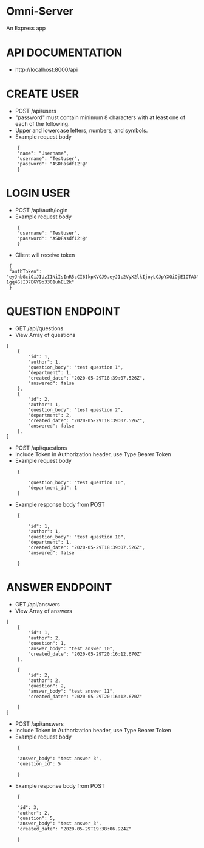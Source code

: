 # Omni-Server
An Express app


#  API DOCUMENTATION

* http://localhost:8000/api

# CREATE USER

* POST /api/users
* "password" must contain minimum 8 characters with at least one of each of the following.
*  Upper and lowercase letters, numbers, and symbols. 
*  Example request body
``` 
    {
	"name": "Username",
	"username": "Testuser",
	"password": "ASDFasdf12!@" 
    } 
```

# LOGIN USER 

* POST /api/auth/login
* Example request body
```
    {
    "username": "Testuser",
	"password": "ASDFasdf12!@" 
    }
```
* Client will receive token
```
 { 
 "authToken": "eyJhbGciOiJIUzI1NiIsInR5cCI6IkpXVCJ9.eyJ1c2VyX2lkIjoyLCJpYXQiOjE1OTA3NzY1MDUsInN1YiI6ImZpcnN0dHJ5In0.pH3KEein7GZWotxhHK-1gq4GlID7EGY9o3301uhEL2k" 
 }

```

# QUESTION ENDPOINT

* GET /api/questions
* View Array of questions

```
[
    {
        "id": 1,
        "author": 1,
        "question_body": "test question 1",
        "department": 1,
        "created_date": "2020-05-29T18:39:07.526Z",
        "answered": false
    },
    {
        "id": 2,
        "author": 1,
        "question_body": "test question 2",
        "department": 2,
        "created_date": "2020-05-29T18:39:07.526Z",
        "answered": false
    },
]
```

* POST /api/questions
* Include Token in Authorization header, use Type Bearer Token
* Example request body

```
    {
	
	    "question_body": "test question 10",
	    "department_id": 1
    }

```

* Example response body from POST

```
    {
        
        "id": 1,
        "author": 1,
        "question_body": "test question 10",
        "department": 1,
        "created_date": "2020-05-29T18:39:07.526Z",
        "answered": false

    }
```

# ANSWER ENDPOINT

* GET /api/answers
* View Array of answers

```
[
    {
        "id": 1,
        "author": 2,
        "question": 1,
        "answer_body": "test answer 10",
        "created_date": "2020-05-29T20:16:12.670Z"
    },

    {
        "id": 2,
        "author": 2,
        "question": 2,
        "answer_body": "test answer 11",
        "created_date": "2020-05-29T20:16:12.670Z"

    }
]
```

* POST /api/answers
* Include Token in Authorization header, use Type Bearer Token
* Example request body

```
    { 
    
    "answer_body": "test answer 3",
    "question_id": 5
    
    }

```

* Example response body from POST

```
    {

    "id": 3, 
    "author": 2, 
    "question": 5, 
    "answer_body": "test answer 3",
    "created_date": "2020-05-29T19:38:06.924Z" 
    
    }
```